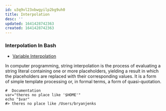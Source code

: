 ```yaml
---
id: u3q9vl23xbwgyilp2bg9uh0
title: Interpolation
desc: ''
updated: 1641428742363
created: 1641428742363
---
```



### Interpolation In Bash

- [Variable Interpolation](https://en.wikipedia.org/wiki/String_interpolation)

In computer programming, string interpolation is the process of evaluating a string literal containing one or more placeholders, yielding a result in which the placeholders are replaced with their corresponding values. It is a form of simple template processing or, in formal terms, a form of quasi-quotation.

```shell
#  Documentation
var="theres no place like '$HOME'"
echo "$var"
#> theres no place like /Users/bryanjenks
```

